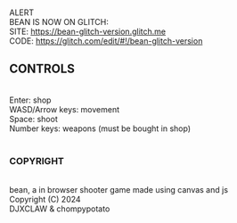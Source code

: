<br> ALERT
<br> BEAN IS NOW ON GLITCH: 
<br> SITE: https://bean-glitch-version.glitch.me
<br> CODE: https://glitch.com/edit/#!/bean-glitch-version
<br> <h2>CONTROLS</h2>
<br> Enter: shop
<br> WASD/Arrow keys: movement
<br> Space: shoot
<br> Number keys: weapons (must be bought in shop)
<br> 
<br> <h3>COPYRIGHT</h3>
<br>bean, a in browser shooter game made using canvas and js
<br>    Copyright (C) 2024 
<br>DJXCLAW & chompypotato
